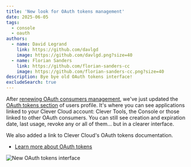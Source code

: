 ```yaml
---
title: 'New look for OAuth tokens management'
date: 2025-06-05
tags:
  - console
  - oauth
authors:
  - name: David Legrand
    link: https://github.com/davlgd
    image: https://github.com/davlgd.png?size=40
  - name: Florian Sanders
    link: https://github.com/florian-sanders-cc
    image: https://github.com/florian-sanders-cc.png?size=40
description: Bye bye old OAuth tokens interface!
excludeSearch: true
---
```


After [renewing OAuth consumers management](/developers/changelog/2025/05-28-oauth-consumer-new-interface/), we've just updated the [OAuth tokens section](https://console.clever-cloud.com/users/me/oauth-tokens) of users profile. It's where you can see applications linked to your Clever Cloud account: Clever Tools, the Console or those linked to other OAuth consumers. You can still see creation and expiration date, last usage, revoke any or all of them... but in a clearer interface.

We also added a link to Clever Cloud's OAuth tokens documentation.

- [Learn more about OAuth tokens](https://www.clever-cloud.com/developers/api/howto/#oauth1)

![New OAuth tokens interface](/images/changelog/console-new-oauth-tokens.webp)
